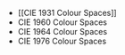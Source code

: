 - [[CIE 1931 Colour Spaces]]
- CIE 1960 Colour Spaces
- CIE 1964 Colour Spaces
- CIE 1976 Colour Spaces